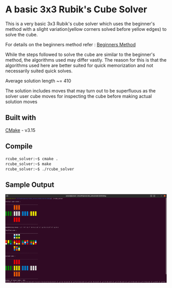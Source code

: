 # A basic 3x3 Rubik's Cube Solver

This is a very basic 3x3 Rubik's cube solver which uses the beginner's method with a slight variation(yellow corners 
solved before yellow edges) to solve the cube. 

For details on the beginners method refer : [Beginners Method](https://ruwix.com/the-rubiks-cube/how-to-solve-the-rubiks-cube-beginners-method/)

While the steps followed to solve the cube are similar to the beginner's method, the algorithms used may differ vastly.
The reason for this is that the algorithms used here are better suited for quick memorization and not necessarily suited
quick solves.

Average solution length ~= 410

The solution includes moves that may turn out to be superfluous as the solver user cube moves for inspecting the cube
before making actual solution moves

## Built with

[CMake](https://cmake.org/) - v3.15 

## Compile

```
rcube_solver:~$ cmake .
rcube_solver:~$ make
rcube_solver:~$ ./rcube_solver
```

## Sample Output

![](images/sample.png)
